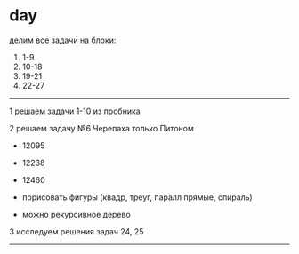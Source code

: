
# day  

делим все задачи на блоки:  

1) 1-9  
2) 10-18  
3) 19-21  
4) 22-27  

---  

1 решаем задачи 1-10 из пробника  

2 решаем задачу №6 Черепаха только Питоном  

- 12095  
- 12238  
- 12460  

- порисовать фигуры (квадр, треуг, паралл прямые, спираль)  
- можно рекурсивное дерево  

3 исследуем решения задач 24, 25  

---  
